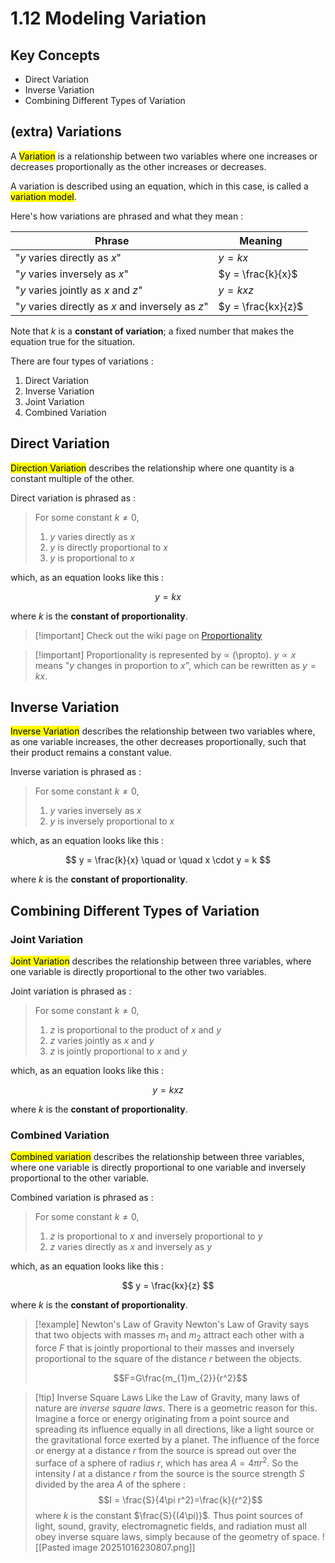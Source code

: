 # 1.12 Modeling Variation

## Key Concepts

- Direct Variation
- Inverse Variation
- Combining Different Types of Variation


## (extra) Variations

A <mark class="hltr-trippy">Variation</mark> is a relationship between two variables where one increases or decreases proportionally as the other increases or decreases.

A variation is described using an equation, which in this case, is called a <mark class="hltr-trippy">variation model</mark>.

Here's how variations are phrased and what they mean :

| Phrase                                            | Meaning            |
| ------------------------------------------------- | ------------------ |
| "$y$ varies directly as $x$"                      | $y = kx$           |
| "$y$ varies inversely as $x$"                     | $y = \frac{k}{x}$  |
| "$y$ varies jointly as $x$ and $z$"               | $y = kxz$          |
| "$y$ varies directly as $x$ and inversely as $z$" | $y = \frac{kx}{z}$ |

Note that $k$ is a **constant of variation**; a fixed number that makes the equation true for the situation.

There are four types of variations :
1. Direct Variation
2. Inverse Variation
3. Joint Variation
4. Combined Variation


## Direct Variation

<mark class="hltr-trippy">Direction Variation</mark> describes the relationship where one quantity is a constant multiple of the other.

Direct variation is phrased as :

> For some constant $k \neq 0$,
> 1) $y$ varies directly as $x$
> 2) $y$ is directly proportional to $x$
> 3) $y$ is proportional to $x$

which, as an equation looks like this :

$$
y = kx
$$

where $k$ is the **constant of proportionality**.

> [!important] Check out the wiki page on [Proportionality](<https://en.wikipedia.org/wiki/Proportionality_(mathematics)>)

> [!important] Proportionality is represented by $\propto$ (\\propto).
> $y \propto x$ means "$y$ changes in proportion to $x$", which can be rewritten as $y=kx$.


## Inverse Variation

<mark class="hltr-trippy">Inverse Variation</mark> describes the relationship between two variables where, as one variable increases, the other decreases proportionally, such that their product remains a constant value.

Inverse variation is phrased as :

> For some constant $k \neq 0$,
> 1) $y$ varies inversely as $x$
> 2) $y$ is inversely proportional to $x$

which, as an equation looks like this :

$$
y = \frac{k}{x} \quad or \quad x \cdot y = k
$$

where $k$ is the **constant of proportionality**.


## Combining Different Types of Variation

### Joint Variation

<mark class="hltr-trippy">Joint Variation</mark> describes the relationship between three variables, where one variable is directly proportional to the other two variables.

Joint variation is phrased as :

> For some constant $k \neq 0$,
> 1) $z$ is proportional to the product of $x$ and $y$
> 2) $z$ varies jointly as $x$ and $y$
> 3) $z$ is jointly proportional to $x$ and $y$

which, as an equation looks like this :

$$
y = kxz
$$

where $k$ is the **constant of proportionality**.


### Combined Variation

<mark class="hltr-trippy">Combined variation</mark> describes the relationship between three variables, where one variable is directly proportional to one variable and inversely proportional to the other variable.

Combined variation is phrased as :

> For some constant $k \neq 0$,
> 1) $z$ is proportional to $x$ and inversely proportional to $y$
> 2) $z$ varies directly as $x$ and inversely as $y$

which, as an equation looks like this :

$$
y = \frac{kx}{z}
$$

where $k$ is the **constant of proportionality**.


> [!example] Newton's Law of Gravity
> Newton's Law of Gravity says that two objects with masses $m_{1}$ and $m_{2}$ attract each other with a force $F$ that is jointly proportional to their masses and inversely proportional to the square of the distance $r$ between the objects.
> 
> $$F=G\frac{m_{1}m_{2}}{r^2}$$

> [!tip] Inverse Square Laws
> Like the Law of Gravity, many laws of nature are *inverse square laws*. There is a geometric reason for this. Imagine a force or energy originating from a point source and spreading its influence equally in all directions, like a light source or the gravitational force exerted by a planet. The influence of the force or energy at a distance $r$ from the source is spread out over the surface of a sphere of radius $r$, which has area $A=4\pi r^2$. So the intensity $I$ at a distance $r$ from the source is the source strength $S$ divided by the area $A$ of the sphere :
> $$I = \frac{S}{4\pi r^2}=\frac{k}{r^2}$$
> where $k$ is the constant $\frac{S}{(4\pi)}$. Thus point sources of light, sound, gravity, electromagnetic fields, and radiation must all obey inverse square laws, simply because of the geometry of space.
> ![[Pasted image 20251016230807.png]]

